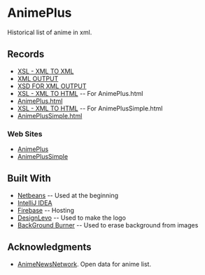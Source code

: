 # AnimePlus
 Historical list of anime in xml.
 
## Records
* [XSL - XML TO XML](https://github.com/Nestorbd/AnimePlus/blob/master/public_html/animePlus.xsl)
* [XML OUTPUT](https://github.com/Nestorbd/AnimePlus/blob/master/public_html/reports-output.xml)
* [XSD FOR XML OUTPUT](https://github.com/Nestorbd/AnimePlus/blob/master/public_html/reports-output.xsd)
* [XSL - XML TO HTML](https://github.com/Nestorbd/AnimePlus/blob/master/public_html/AnimePlusForHTML.xsl) -- For AnimePlus.html
* [AnimePlus.html](https://github.com/Nestorbd/AnimePlus/blob/master/public/AnimePlus.html)
* [XSL - XML TO HTML](https://github.com/Nestorbd/AnimePlus/blob/master/public_html/AnimePlusSimpleForHTML.xsl) -- For AnimePlusSimple.html
* [AnimePlusSimple.html](https://github.com/Nestorbd/AnimePlus/blob/master/public/AnimePlusSimple.html)

### Web Sites
* [AnimePlus](https://animeplus-f540c.web.app/AnimePlus.html)
* [AnimePlusSimple](https://animeplus-f540c.web.app/AnimePlusSimple.html)

## Built With
* [Netbeans](https://netbeans.org) -- Used at the beginning
* [IntelliJ IDEA](https://www.jetbrains.com/es-es/idea/)
* [Firebase](https://firebase.google.com/?hl=es) -- Hosting
* [DesignLevo](https://www.designevo.com/es/logo-maker/) -- Used to make the logo
* [BackGround Burner](https://burner.bonanza.com) -- 
Used to erase background from images

## Acknowledgments

* [AnimeNewsNetwork](https://www.animenewsnetwork.com/encyclopedia/reports.xml?id=155&nlist=all). Open data for anime list.
